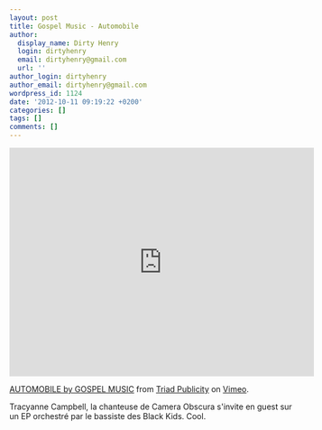 ```yaml
---
layout: post
title: Gospel Music - Automobile
author:
  display_name: Dirty Henry
  login: dirtyhenry
  email: dirtyhenry@gmail.com
  url: ''
author_login: dirtyhenry
author_email: dirtyhenry@gmail.com
wordpress_id: 1124
date: '2012-10-11 09:19:22 +0200'
categories: []
tags: []
comments: []
---
```

<iframe src="http://player.vimeo.com/video/15877206?title=0&amp;byline=0&amp;portrait=0&amp;color=ffffff" width="540" height="405" frameborder="0" webkitAllowFullScreen mozallowfullscreen allowFullScreen></iframe> <p><a href="http://vimeo.com/15877206">AUTOMOBILE by GOSPEL MUSIC</a> from <a href="http://vimeo.com/user3000924">Triad Publicity</a> on <a href="http://vimeo.com">Vimeo</a>.</p>

Tracyanne Campbell, la chanteuse de Camera Obscura s'invite en guest sur un EP orchestré par le bassiste des Black Kids. Cool.
